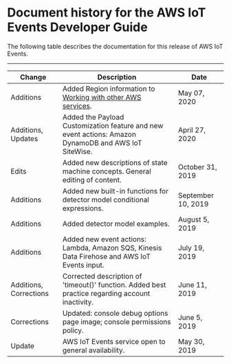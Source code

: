 # Document history for the AWS IoT Events Developer Guide<a name="doc-history"></a>

The following table describes the documentation for this release of AWS IoT Events\.


****  

| Change | Description | Date | 
| --- | --- | --- | 
| Additions | Added Region information to [Working with other AWS services](iotevents-other-aws-services.md)\. | May 07, 2020 | 
| Additions, Updates | Added the Payload Customization feature and new event actions: Amazon DynamoDB and AWS IoT SiteWise\. | April 27, 2020 | 
| Edits | Added new descriptions of state machine concepts\. General editing of content\. | October 31, 2019 | 
| Additions | Added new built\-in functions for detector model conditional expressions\. | September 10, 2019 | 
| Additions | Added detector model examples\. | August 5, 2019 | 
| Additions | Added new event actions: Lambda, Amazon SQS, Kinesis Data Firehose and AWS IoT Events input\. | July 19, 2019 | 
| Additions, Corrections | Corrected description of 'timeout\(\)' function\. Added best practice regarding account inactivity\. | June 11, 2019 | 
| Corrections | Updated: console debug options page image; console permissions policy\. | June 5, 2019 | 
| Update | AWS IoT Events service open to general availability\. | May 30, 2019 | 